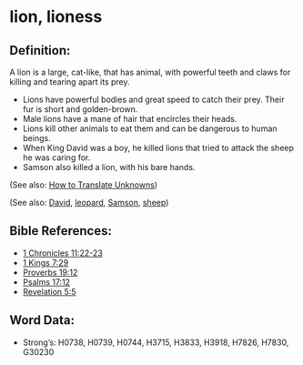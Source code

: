 # lion, lioness

## Definition:

A lion is a large, cat-like, that has animal, with powerful teeth and claws for killing and tearing apart its prey.

* Lions have powerful bodies and great speed to catch their prey. Their fur is short and golden-brown.
* Male lions have a mane of hair that encircles their heads.
* Lions kill other animals to eat them and can be dangerous to human beings.
* When King David was a boy, he killed lions that tried to attack the sheep he was caring for.
* Samson also killed a lion, with his bare hands.

(See also: [How to Translate Unknowns](rc://en/ta/man/translate/translate-unknown))

(See also: [David](../names/david.md), [leopard](../other/leopard.md), [Samson](../names/samson.md), [sheep](../other/sheep.md))

## Bible References:

* [1 Chronicles 11:22-23](rc://en/tn/help/1ch/11/22)
* [1 Kings 7:29](rc://en/tn/help/1ki/07/29)
* [Proverbs 19:12](rc://en/tn/help/pro/19/12)
* [Psalms 17:12](rc://en/tn/help/psa/017/12)
* [Revelation 5:5](rc://en/tn/help/rev/05/05)

## Word Data:

* Strong’s: H0738, H0739, H0744, H3715, H3833, H3918, H7826, H7830, G30230
